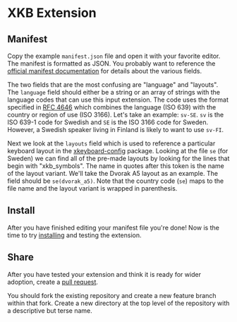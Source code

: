 # XKB Extension

## Manifest

Copy the example `manifest.json` file and open it with your favorite editor.
The manifest is formatted as JSON. You probably want to reference the [official
manifest documentation](https://developer.chrome.com/extensions/manifest) for
details about the various fields.

The two fields that are the most confusing are "language" and "layouts". The
`language` field should either be a string or an array of strings with the
language codes that can use this input extension. The code uses the format
specified in [RFC 4646](https://tools.ietf.org/html/rfc4646) which combines the
language (ISO 639) with the country or region of use (ISO 3166). Let's take an
example: `sv-SE`. `sv` is the ISO 639-1 code for Swedish and `SE` is the ISO
3166 code for Sweden. However, a Swedish speaker living in Finland is likely to
want to use `sv-FI`.

Next we look at the `layouts` field which is used to reference a particular
keyboard layout in the
[xkeyboard-config](https://github.com/freedesktop/xkeyboard-config/blob/master/symbols/se)
package. Looking at the file `se` (for Sweden) we can find all of the pre-made
layouts by looking for the lines that begin with "xkb\_symbols". The name in
quotes after this token is the name of the layout variant. We'll take the
Dvorak A5 layout as an example. The field should be `se(dvorak_a5)`. Note that
the country code (`se`) maps to the file name and the layout variant is wrapped
in parenthesis.

## Install

After you have finished editing your manifest file you're done! Now is the time
to try [installing](../../README.md#github) and testing the extension.

## Share

After you have tested your extension and think it is ready for wider adoption,
create a [pull
request](https://docs.github.com/en/github/collaborating-with-issues-and-pull-requests/creating-a-pull-request).

You should fork the existing repository and create a new feature branch within
that fork. Create a new directory at the top level of the repository with a
descriptive but terse name.
